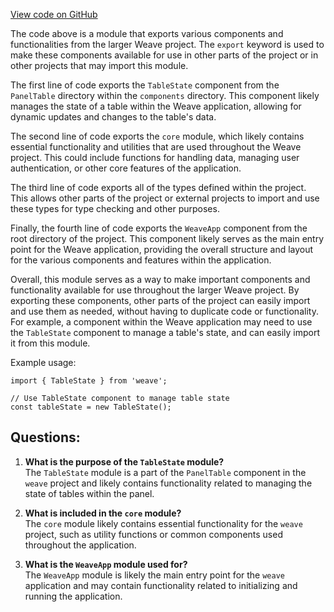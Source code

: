 [View code on GitHub](https://github.com/wandb/weave/weave-js/src/index.ts)

The code above is a module that exports various components and functionalities from the larger Weave project. The `export` keyword is used to make these components available for use in other parts of the project or in other projects that may import this module.

The first line of code exports the `TableState` component from the `PanelTable` directory within the `components` directory. This component likely manages the state of a table within the Weave application, allowing for dynamic updates and changes to the table's data.

The second line of code exports the `core` module, which likely contains essential functionality and utilities that are used throughout the Weave project. This could include functions for handling data, managing user authentication, or other core features of the application.

The third line of code exports all of the types defined within the project. This allows other parts of the project or external projects to import and use these types for type checking and other purposes.

Finally, the fourth line of code exports the `WeaveApp` component from the root directory of the project. This component likely serves as the main entry point for the Weave application, providing the overall structure and layout for the various components and features within the application.

Overall, this module serves as a way to make important components and functionality available for use throughout the larger Weave project. By exporting these components, other parts of the project can easily import and use them as needed, without having to duplicate code or functionality. For example, a component within the Weave application may need to use the `TableState` component to manage a table's state, and can easily import it from this module. 

Example usage:

```
import { TableState } from 'weave';

// Use TableState component to manage table state
const tableState = new TableState();
```
## Questions: 
 1. **What is the purpose of the `TableState` module?**\
   The `TableState` module is a part of the `PanelTable` component in the `weave` project and likely contains functionality related to managing the state of tables within the panel.
   
2. **What is included in the `core` module?**\
   The `core` module likely contains essential functionality for the `weave` project, such as utility functions or common components used throughout the application.
   
3. **What is the `WeaveApp` module used for?**\
   The `WeaveApp` module is likely the main entry point for the `weave` application and may contain functionality related to initializing and running the application.